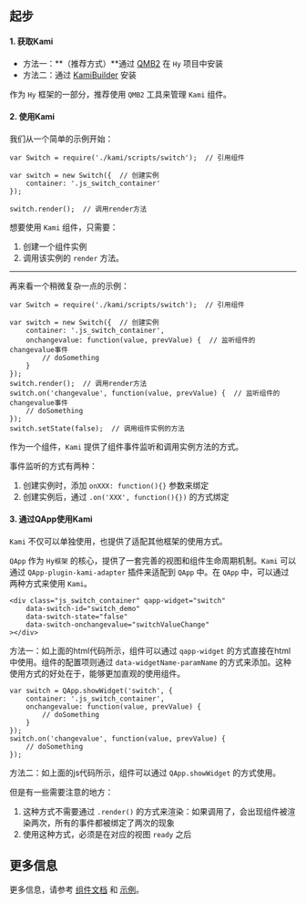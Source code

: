 ## 起步

#### 1. 获取Kami

- 方法一：**（推荐方式）**通过 [QMB2](http://ued.qunar.com/qmb2/) 在 `Hy` 项目中安装
- 方法二：通过 [KamiBuilder](./tool.html) 安装

作为 `Hy` 框架的一部分，推荐使用 `QMB2` 工具来管理 `Kami` 组件。

#### 2. 使用Kami


我们从一个简单的示例开始：

```
var Switch = require('./kami/scripts/switch');  // 引用组件

var switch = new Switch({  // 创建实例
    container: '.js_switch_container'
});

switch.render();  // 调用render方法

```

想要使用 `Kami` 组件，只需要：

1. 创建一个组件实例
2. 调用该实例的 `render` 方法。

---------------

再来看一个稍微复杂一点的示例：

```
var Switch = require('./kami/scripts/switch');  // 引用组件

var switch = new Switch({  // 创建实例
    container: '.js_switch_container',
    onchangevalue: function(value, prevValue) {  // 监听组件的changevalue事件
        // doSomething
    }
});
switch.render();  // 调用render方法
switch.on('changevalue', function(value, prevValue) {  // 监听组件的changevalue事件
    // doSomething
});
switch.setState(false);  // 调用组件实例的方法

```

作为一个组件，`Kami` 提供了组件事件监听和调用实例方法的方式。

事件监听的方式有两种：

1. 创建实例时，添加 `onXXX: function(){}` 参数来绑定
2. 创建实例后，通过 `.on('XXX', function(){})` 的方式绑定

#### 3. 通过QApp使用Kami

`Kami` 不仅可以单独使用，也提供了适配其他框架的使用方式。

`QApp` 作为 `Hy框架` 的核心，提供了一套完善的视图和组件生命周期机制。`Kami` 可以通过 `QApp-plugin-kami-adapter` 插件来适配到 `QApp` 中。在 `QApp` 中，可以通过两种方式来使用 `Kami`。

```
<div class="js_switch_container" qapp-widget="switch"
    data-switch-id="switch_demo"
    data-switch-state="false"
    data-switch-onchangevalue="switchValueChange"
></div>
```

方法一：如上面的html代码所示，组件可以通过 `qapp-widget` 的方式直接在html中使用。组件的配置项则通过 `data-widgetName-paramName` 的方式来添加。这种使用方式的好处在于，能够更加直观的使用组件。

```
var switch = QApp.showWidget('switch', {
    container: '.js_switch_container',
    onchangevalue: function(value, prevValue) {
        // doSomething
    }
});
switch.on('changevalue', function(value, prevValue) {
    // doSomething
});
```

方法二：如上面的js代码所示，组件可以通过 `QApp.showWidget` 的方式使用。

但是有一些需要注意的地方：

1. 这种方式不需要通过 `.render()` 的方式来渲染：如果调用了，会出现组件被渲染两次，所有的事件都被绑定了两次的现象
2. 使用这种方式，必须是在对应的视图 `ready` 之后

## 更多信息

更多信息，请参考 [组件文档](./widget.html) 和 [示例](http://ued.qunar.com/kami/demo/)。